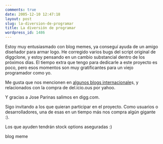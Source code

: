 ```yaml
---
comments: true
date: 2005-12-10 12:47:18
layout: post
slug: la-diversion-de-programar
title: La diversión de programar
wordpress_id: 1486
---
```


Estoy muy entusiasmado con blog memes, ya conseguí ayuda de un amigo diseñador para armar logo.
He corregido varios bugs del script original de diggclone, y estoy pensando en un cambio substancial dentro de los próximos días.
El tiempo extra que tengo para dedicarle a este proyecto es poco, pero esos momentos son muy gratificantes para un viejo programador como yo.

Me gusta que nos mencionen en [algunos blogs internacionale](http://www.hellocompany.org/entry/yahoos-smart-web20-moves-buys-delicious/)s, y relacionados con la compra de del.icio.ous por yahoo.

Y gracias a Jose Parinas salimos en digg.com.

Sigo invitando a los que quieran participar en el proyecto. Como usuarios o desarrolladores, una de esas en un tiempo más nos compra algún gigante :).

Los que ayuden tendrán stock options aseguradas :)

blog meme
